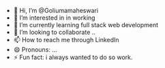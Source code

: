 - 👋 Hi, I’m @Goliumamaheswari
- 👀 I’m interested in in working 
- 🌱 I’m currently learning full stack web development 
- 💞️ I’m looking to collaborate ..
- 📫 How to reach me through LinkedIn 
- 😄 Pronouns: ...
- ⚡ Fun fact: i always wanted to do so work.

<!---
Goliumamaheswari/Goliumamaheswari is a ✨ special ✨ repository because its `README.md` (this file) appears on your GitHub profile.
You can click the Preview link to take a look at your changes.
--->
